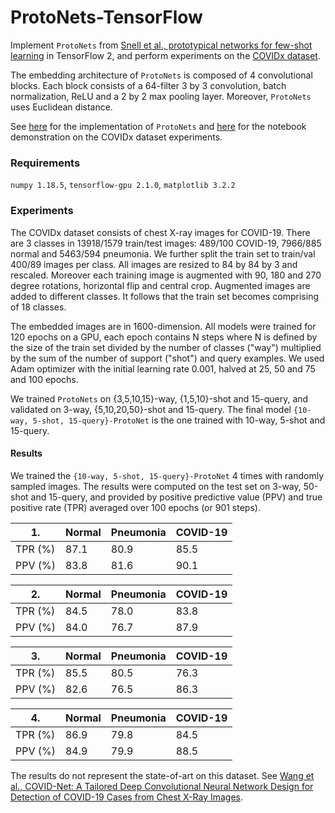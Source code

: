# ProtoNets-TensorFlow
Implement `ProtoNets` from [Snell et al., prototypical networks for few-shot learning](https://arxiv.org/abs/1703.05175) in TensorFlow 2, and perform experiments on the [COVIDx dataset](https://github.com/lindawangg/COVID-Net/blob/master/docs/COVIDx.md).

The embedding architecture of `ProtoNets` is composed of 4 convolutional blocks. Each block consists of a 64-filter 3 by 3 convolution, batch normalization, ReLU and a 2 by 2 max pooling layer. Moreover, `ProtoNets` uses Euclidean distance.

See [here](https://github.com/DrMMZ/ProtoNets-TensorFlow/blob/master/ProtoNets/ProtoNets.py) for the implementation of `ProtoNets` and [here](https://github.com/DrMMZ/ProtoNets-TensorFlow/blob/master/Experiments/COVIDx.ipynb) for the notebook demonstration on the COVIDx dataset experiments.


### Requirements
`numpy 1.18.5`, `tensorflow-gpu 2.1.0`, `matplotlib 3.2.2`


### Experiments
The COVIDx dataset consists of chest X-ray images for COVID-19. There are 3 classes in 13918/1579 train/test images: 489/100 COVID-19, 7966/885 normal and 5463/594 pneumonia. We further split the train set to train/val 400/89 images per class. All images are resized to 84 by 84 by 3 and rescaled. Moreover each training image is augmented with 90, 180 and 270 degree rotations, horizontal flip and central crop. Augmented images are added to different classes. It follows that the train set becomes comprising of 18 classes. 

The embedded images are in 1600-dimension. All models were trained for 120 epochs on a GPU, each epoch contains N steps where N is defined by the size of the train set divided by the number of classes ("way") multiplied by the sum of the number of support ("shot") and query examples. We used Adam optimizer with the initial learning rate 0.001, halved at 25, 50 and 75 and 100 epochs.

We trained `ProtoNets` on {3,5,10,15}-way, {1,5,10}-shot and 15-query, and validated on 3-way, {5,10,20,50}-shot and 15-query. The final model `{10-way, 5-shot, 15-query}-ProtoNet` is the one trained with 10-way, 5-shot and 15-query. 

#### Results
We trained the `{10-way, 5-shot, 15-query}-ProtoNet` 4 times with randomly sampled images. The results were computed on the test set on 3-way, 50-shot and 15-query, and provided by positive predictive value (PPV) and true positive rate (TPR) averaged over 100 epochs (or 901 steps).

|1.|Normal|Pneumonia|COVID-19|
|---|---|---|---|
|TPR (%)|87.1|80.9|85.5|
|PPV (%)|83.8|81.6|90.1|

|2.|Normal|Pneumonia|COVID-19|
|---|---|---|---|
|TPR (%)|84.5|78.0|83.8|
|PPV (%)|84.0|76.7|87.9|

|3.|Normal|Pneumonia|COVID-19|
|---|---|---|---|
|TPR (%)|85.5|80.5|76.3|
|PPV (%)|82.6|76.5|86.3|

|4.|Normal|Pneumonia|COVID-19|
|---|---|---|---|
|TPR (%)|86.9|79.8|84.5|
|PPV (%)|84.9|79.9|88.5|

The results do not represent the state-of-art on this dataset. See [Wang et al., COVID-Net: A Tailored Deep Convolutional Neural Network Design for Detection of COVID-19 Cases from Chest X-Ray Images](https://arxiv.org/abs/2003.09871). 
